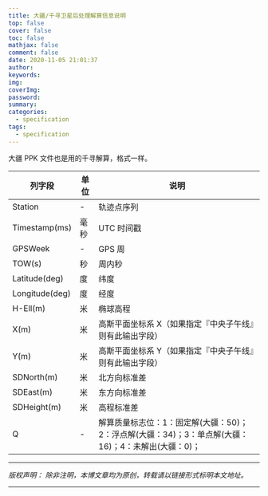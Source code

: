 ```yaml
---
title: 大疆/千寻卫星后处理解算信息说明
top: false
cover: false
toc: false
mathjax: false
comment: false
date: 2020-11-05 21:01:37
author:
keywords:
img:
coverImg:
password:
summary:
categories:
  - specification
tags:
  - specification
---
```


大疆 PPK 文件也是用的千寻解算，格式一样。

| 列字段         | 单位 | 说明                                                                                                |
| -------------- | ---- | --------------------------------------------------------------------------------------------------- |
| Station        | -    | 轨迹点序列                                                                                          |
| Timestamp(ms)  | 毫秒 | UTC 时间戳                                                                                          |
| GPSWeek        | -    | GPS 周                                                                                              |
| TOW(s)         | 秒   | 周内秒                                                                                              |
| Latitude(deg)  | 度   | 纬度                                                                                                |
| Longitude(deg) | 度   | 经度                                                                                                |
| H-Ell(m)       | 米   | 椭球高程                                                                                            |
| X(m)           | 米   | 高斯平面坐标系 X（如果指定『中央子午线』则有此输出字段）                                            |
| Y(m)           | 米   | 高斯平面坐标系 Y（如果指定『中央子午线』则有此输出字段）                                            |
| SDNorth(m)     | 米   | 北方向标准差                                                                                        |
| SDEast(m)      | 米   | 东方向标准差                                                                                        |
| SDHeight(m)    | 米   | 高程标准差                                                                                          |
| Q              | -    | 解算质量标志位：1：固定解(大疆：50)；2：浮点解(大疆：34)；3：单点解(大疆：16)；4：未解出(大疆：0)； |

---

_版权声明：_
_除非注明，本博文章均为原创，转载请以链接形式标明本文地址。_

---
